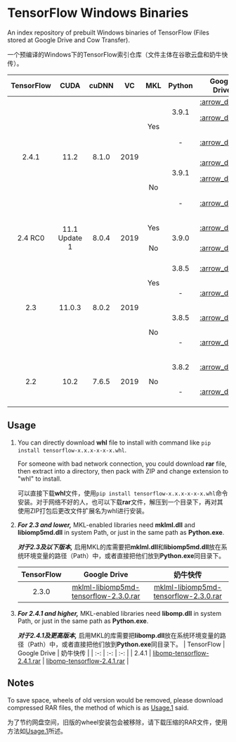 # TensorFlow Windows Binaries

An index repository of prebuilt Windows binaries of TensorFlow (Files stored at Google Drive and Cow Transfer).

一个预编译的Windows下的TensorFlow索引仓库（文件主体在谷歌云盘和奶牛快传）。

<table>
    <thead align="center">
        <tr>
            <th>TensorFlow</th>
            <th>CUDA</th>
            <th>cuDNN</th>
            <th>VC</th>
            <th>MKL</th>
            <th>Python</th>
            <th>Google Drive</th>
            <th>奶牛快传</th>
            <th>File Type</th>
            <th>Size</th>
        </tr>
    </thead>
    <tbody align="center">
        <tr>
            <td rowspan="6">2.4.1</td>
            <td rowspan="6">11.2</td>
            <td rowspan="6">8.1.0</td>
            <td rowspan="6">2019</td>
            <td rowspan="3">Yes</td>
            <td rowspan="2">3.9.1</td>
            <td><a href="https://drive.google.com/file/d/133nLLrdV5VHNT1zmrNd7aksq7KZm1KI_/view?usp=sharing" title="tensorflow-mkl-2.4.1-cp39-cp39-win_amd64.whl">:arrow_down:</a></td>
            <td><a href="https://mua.cowtransfer.com/s/c7bcb81c6ee741" title="tensorflow-mkl-2.4.1-cp39-cp39-win_amd64.whl">:arrow_down:</a></td>
            <td>wheel</td>
            <td>721.08MB</td>
        </tr>
        <tr>
            <td><a href="https://drive.google.com/file/d/1rFcTxiXT_IC801HD7NY2xLCqabEKAXzm/view?usp=sharing" title="tensorflow-mkl-2.4.1-cp39-cp39-win_amd64.rar">:arrow_down:</a></td>
            <td><a href="https://mua.cowtransfer.com/s/5f2ec0edd95242" title="tensorflow-mkl-2.4.1-cp39-cp39-win_amd64.rar">:arrow_down:</a></td>
            <td>wheel (rar)</td>
            <td>294.55MB</td>
        </tr>
        <tr>
            <td>-</td>
            <td><a href="https://drive.google.com/file/d/183yRU0NWi7_D5X-9rVUIfHhKKwGboMpu/view?usp=sharing" title="tensorflow-cpp-mkl-2.4.1.rar">:arrow_down:</a></td>
            <td><a href="https://mua.cowtransfer.com/s/c61942aea38648" title="tensorflow-mkl-2.4.1-cp39-cp39-win_amd64.rar">:arrow_down:</a></td>
            <td>C++ Library (rar)</td>
            <td>282.68MB</td>
        </tr>
        <tr>
            <td rowspan="3">No</td>
            <td rowspan="2">3.9.1</td>
            <td><a href="https://drive.google.com/file/d/10djXCSPq67Kqio51CevW3zyzwW5syz67/view?usp=sharing" title="tensorflow-2.4.1-cp39-cp39-win_amd64.whl">:arrow_down:</a></td>
            <td><a href="https://mua.cowtransfer.com/s/0b3b93cece634c" title="tensorflow-mkl-2.4.1-cp39-cp39-win_amd64.whl">:arrow_down:</a></td>
            <td>wheel</td>
            <td>717.59MB</td>
        </tr>
        <tr>
            <td><a href="https://drive.google.com/file/d/142TOrdYQqM5G87kvqn1s5nRfSM5qr26c/view?usp=sharing" title="tensorflow-2.4.1-cp39-cp39-win_amd64.rar">:arrow_down:</a></td>
            <td><a href="https://mua.cowtransfer.com/s/1fa2c945657743" title="tensorflow-mkl-2.4.1-cp39-cp39-win_amd64.rar">:arrow_down:</a></td>
            <td>wheel (rar)</td>
            <td>292.47MB</td>
        </tr>
        <tr>
            <td>-</td>
            <td><a href="https://drive.google.com/file/d/1uVybSULy9Muq4VUga7jYqhpm0GrdJYjP/view?usp=sharing" title="tensorflow-cpp-2.4.1.rar">:arrow_down:</a></td>
            <td><a href="https://mua.cowtransfer.com/s/438ea4f53c8e44" title="tensorflow-mkl-2.4.1-cp39-cp39-win_amd64.rar">:arrow_down:</a></td>
            <td>C++ Library (rar)</td>
            <td>279.57MB</td>
        </tr>
        <tr>
            <td rowspan="2">2.4 RC0</td>
            <td rowspan="2">11.1 Update 1</td>
            <td rowspan="2">8.0.4</td>
            <td rowspan="2">2019</td>
            <td>Yes</td>
            <td rowspan="2">3.9.0</td>
            <td><a href="https://drive.google.com/file/d/1Eq8zJY-i2sBlEttaUzm5pIBjh5ofQMDc/view?usp=sharing" title="tensorflow-mkl-2.4.0rc0-cp39-cp39-win_amd64.rar">:arrow_down:</a></td>
            <td><a href="https://mua.cowtransfer.com/s/dbdea81568e24b" title="tensorflow-mkl-2.4.0rc0-cp39-cp39-win_amd64.rar">:arrow_down:</a></td>
            <td>wheel (rar)</td>
            <td>292.58MB</td>
        </tr>
        <tr>
            <td>No</td>
            <td><a href="https://drive.google.com/file/d/1FCh23hiFW_BvPqaTS9w1dO57Lor8Sl5s/view?usp=sharing" title="tensorflow-2.4.0rc0-cp39-cp39-win_amd64.rar">:arrow_down:</a></td>
            <td><a href="https://mua.cowtransfer.com/s/a4953691f9914b" title="tensorflow-2.4.0rc0-cp39-cp39-win_amd64.rar">:arrow_down:</a></td>
            <td>wheel (rar)</td>
            <td>292.55MB</td>
        </tr>
        <tr>
            <td rowspan="4">2.3</td>
            <td rowspan="4">11.0.3</td>
            <td rowspan="4">8.0.2</td>
            <td rowspan="4">2019</td>
            <td rowspan="2">Yes</td>
            <td>3.8.5</td>
            <td><a href="https://drive.google.com/file/d/1HkAJKGC_Jf8wr1HwsmHWOUfrvjEdDAkV/view?usp=sharing" title="tensorflow-2.3.0-cp38-cp38-win_amd64_mkl.rar">:arrow_down:</a></td>
            <td><a href="https://mua.cowtransfer.com/s/8f1fc536b5a244" title="tensorflow-2.3.0-cp38-cp38-win_amd64_mkl.rar">:arrow_down:</a></td>
            <td>wheel (rar)</td>
            <td>246.55MB</td>
        </tr>
        <tr>
            <td>-</td>
            <td><a href="https://drive.google.com/file/d/1vzR6k2asgge8N9kbCPd9PletNnFqh2Hx/view?usp=sharing" title="libtensorflow-2.3.0-mkl.rar">:arrow_down:</a></td>
            <td><a href="https://mua.cowtransfer.com/s/014062f95e1b48" title="libtensorflow-2.3.0-mkl.rar">:arrow_down:</a></td>
            <td>C Library (rar)</td>
            <td>181.82MB</td>
        </tr>
        <tr>
            <td rowspan="2">No</td>
            <td>3.8.5</td>
            <td><a href="https://drive.google.com/file/d/1RM1dPpM8tpDjT_kdpAAF_on03Op9su5S/view?usp=sharing" title="tensorflow-2.3.0-cp38-cp38-win_amd64.rar">:arrow_down:</a></td>
            <td><a href="https://mua.cowtransfer.com/s/1c088700b32549" title="tensorflow-2.3.0-cp38-cp38-win_amd64.rar">:arrow_down:</a></td>
            <td>wheel (rar)</td>
            <td>210.11MB</td>
        </tr>
        <tr>
            <td>-</td>
            <td><a href="https://drive.google.com/file/d/1WVyREqUIy5WKwnmZ0h0Jh5BnaHET4OJB/view?usp=sharing" title="libtensorflow-2.3.0.rar">:arrow_down:</a></td>
            <td><a href="https://mua.cowtransfer.com/s/d23c7565bbdc4f" title="libtensorflow-2.3.0.rar">:arrow_down:</a></td>
            <td>C Library (rar)</td>
            <td>175.60MB</td>
        </tr>
        <tr>
            <td rowspan="2">2.2</td>
            <td rowspan="2">10.2</td>
            <td rowspan="2">7.6.5</td>
            <td rowspan="2">2019</td>
            <td rowspan="2">No</td>
            <td>3.8.2</td>
            <td><a href="https://drive.google.com/file/d/1N0gjX8lH4HU5tzmdxJV6OQfnemjoLfhc/view?usp=sharing" title="tensorflow-2.2.0-cp38-cp38-win_amd64.rar">:arrow_down:</a></td>
            <td><a href="https://mua.cowtransfer.com/s/997541a4f5bc4f" title="tensorflow-2.2.0-cp38-cp38-win_amd64.rar">:arrow_down:</a></td>
            <td>wheel (rar)</td>
            <td>153.37MB</td>
        </tr>
        <tr>
            <td>-</td>
            <td><a href="https://drive.google.com/file/d/1bkSq3qwnwCLqsATDr42VviHOHFsIJNlq/view?usp=sharing" title="libtensorflow-2.2.0.rar">:arrow_down:</a></td>
            <td><a href="https://mua.cowtransfer.com/s/89d4ae93edfc40" title="libtensorflow-2.2.0.rar">:arrow_down:</a></td>
            <td>C Library (rar)</td>
            <td>110.90MB</td>
        </tr>
    </tbody>
</table>

## Usage

1. You can directly download **whl** file to install with command like `pip install tensorflow-x.x.x-x-x-x.whl`.

   For someone with bad network connection, you could download **rar** file, then extract into a directory, then pack with ZIP and change extension to "whl" to install.

   可以直接下载**whl**文件，使用`pip install tensorflow-x.x.x-x-x-x.whl`命令安装。对于网络不好的人，也可以下载**rar**文件，解压到一个目录下，再对其使用ZIP打包后更改文件扩展名为whl进行安装。

2. ***For 2.3 and lower,***
   MKL-enabled libraries need **mklml.dll** and **libiomp5md.dll** in system Path, or just in the same path as **Python.exe**.

   ***对于2.3及以下版本,***
   启用MKL的库需要把**mklml.dll**和**libiomp5md.dll**放在系统环境变量的路径（Path）中，或者直接把他们放到**Python.exe**同目录下。
   
   | TensorFlow | Google Drive | 奶牛快传 |
   | :-: | :-: | :-: |
   | 2.3.0 | [mklml-libiomp5md-tensorflow-2.3.0.rar](https://drive.google.com/file/d/1ra3yG373VFei0Lu-w52YcBc_pmGv_JaU/view?usp=sharing) | [mklml-libiomp5md-tensorflow-2.3.0.rar](https://mua.cowtransfer.com/s/d11e9a2794fc4a)|
3. ***For 2.4.1 and higher,***
   MKL-enabled libraries need **libomp.dll** in system Path, or just in the same path as **Python.exe**.

   ***对于2.4.1及更高版本,***
   启用MKL的库需要把**libomp.dll**放在系统环境变量的路径（Path）中，或者直接把他们放到**Python.exe**同目录下。
   | TensorFlow | Google Drive | 奶牛快传 |
   | :-: | :-: | :-: |
   | 2.4.1 | [libomp-tensorflow-2.4.1.rar](https://drive.google.com/file/d/13LJJf0ihKenGHo5QWDTbSAUXw-MS9qF1/view?usp=sharing) | [libomp-tensorflow-2.4.1.rar](https://mua.cowtransfer.com/s/1d50abb94e7940) |

## Notes

To save space, wheels of old version would be removed, please download compressed RAR files, the method of which is as [Usage.1](#usage) said.

为了节约网盘空间，旧版的wheel安装包会被移除，请下载压缩的RAR文件，使用方法如[Usage.1](#usage)所述。
